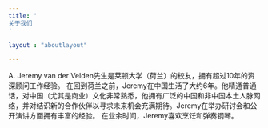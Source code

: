 ```yaml
---
title: '
关于我们
'

layout : "aboutlayout"

---
```


A. Jeremy van der Velden先生是莱顿大学（荷兰）的校友，拥有超过10年的资深顾问工作经验。
在回到荷兰之前，Jeremy在中国生活了大约6年。他精通普通话，对中国（尤其是商业）文化非常熟悉，他拥有广泛的中国和非中国本土人脉网络，并对结识新的合作伙伴以寻求未来机会充满期待。Jeremy在举办研讨会和公开演讲方面拥有丰富的经验。
在业余时间，Jeremy喜欢烹饪和弹奏钢琴。


